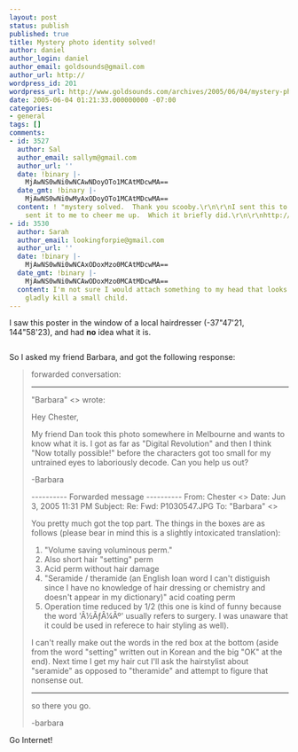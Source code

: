 ```yaml
---
layout: post
status: publish
published: true
title: Mystery photo identity solved!
author: daniel
author_login: daniel
author_email: goldsounds@gmail.com
author_url: http://
wordpress_id: 201
wordpress_url: http://www.goldsounds.com/archives/2005/06/04/mystery-photo-identity-solved/
date: 2005-06-04 01:21:33.000000000 -07:00
categories:
- general
tags: []
comments:
- id: 3527
  author: Sal
  author_email: sallym@gmail.com
  author_url: ''
  date: !binary |-
    MjAwNS0wNi0wNCAwNDoyOTo1MCAtMDcwMA==
  date_gmt: !binary |-
    MjAwNS0wNi0wMyAxODoyOTo1MCAtMDcwMA==
  content: ! "mystery solved.  Thank you scooby.\r\n\r\nI sent this to Matt.  Erin
    sent it to me to cheer me up.  Which it briefly did.\r\n\r\nhttp://www.toothpastefordinner.com/082903/because-he-was-depressed.gif"
- id: 3530
  author: Sarah
  author_email: lookingforpie@gmail.com
  author_url: ''
  date: !binary |-
    MjAwNS0wNi0wNCAxODoxMzo0MCAtMDcwMA==
  date_gmt: !binary |-
    MjAwNS0wNi0wNCAwODoxMzo0MCAtMDcwMA==
  content: I'm not sure I would attach something to my head that looks like it would
    gladly kill a small child.
---
```

I saw this poster in the window of a local hairdresser (-37"47'21, 144"58'23), and had <strong>no</strong> idea what it is.

<a href='http://www.goldsounds.com/uploads/P1030547.JPG' alt='' ><img style="border: none;" src='http://www.goldsounds.com/uploads/P1030547_thumb.JPG' alt='' /></a>

So I asked my friend Barbara, and got the following response:

<blockquote>
forwarded conversation:

---------
"Barbara" <> wrote:

Hey Chester,

My friend Dan took this photo somewhere in Melbourne and wants to know
what it is. I got as far as "Digital Revolution" and then I think "Now
totally possible!" before the characters got too small for my
untrained eyes to laboriously decode. Can you help us out?

-Barbara


---------- Forwarded message ----------
From: Chester <>
Date: Jun 3, 2005 11:31 PM
Subject: Re: Fwd: P1030547.JPG
To: "Barbara" <>


You pretty much got the top part.  The things in the boxes are as
follows (please bear in mind this is a slightly intoxicated
translation):

1. "Volume saving voluminous perm."
2. Also short hair "setting" perm
3. Acid perm without hair damage
4. "Seramide / theramide (an English loan word I can't distiguish
since I have no knowledge of hair dressing or chemistry and doesn't
appear in my dictionary)" acid coating perm
5. Operation time reduced by 1/2 (this one is kind of funny because
the word '&Acirc;&frac12;&Atilde;&fnof;&Acirc;&frac14;&Atilde;&ordm;' usually refers to surgery.  I was unaware that it
could be used in referece to hair styling as well).

I can't really make out the words in the red box at the bottom (aside
from the word "setting" written out in Korean and the big "OK" at the
end).  Next time I get my hair cut I'll ask the hairstylist about
"seramide" as opposed to "theramide" and attempt to figure that
nonsense out.

----

so there you go.

-barbara
</blockquote>

Go Internet!
